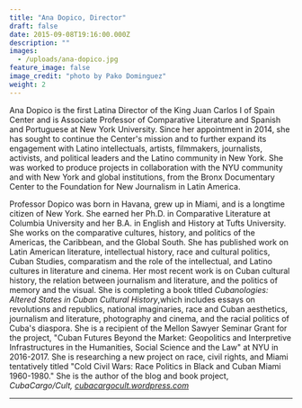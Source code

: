 ```yaml
---
title: "Ana Dopico, Director"
draft: false
date: 2015-09-08T19:16:00.000Z
description: ""
images:
  - /uploads/ana-dopico.jpg
feature_image: false
image_credit: "photo by Pako Dominguez"
weight: 2
---
```


Ana Dopico is the first Latina Director of the King Juan Carlos I of Spain Center and is Associate Professor of Comparative Literature and Spanish and Portuguese at New York University. Since her appointment in 2014, she has sought to continue the Center's mission and to further expand its engagement with Latino intellectuals, artists, filmmakers, journalists, activists, and political leaders and the Latino community in New York. She was worked to produce projects in collaboration with the NYU community and with New York and global institutions, from the Bronx Documentary Center to the Foundation for New Journalism in Latin America.

Professor Dopico was born in Havana, grew up in Miami, and is a longtime citizen of New York. She earned her Ph.D. in Comparative Literature at Columbia University and her B.A. in English and History at Tufts University. She works on the comparative cultures, history, and politics of the Americas, the Caribbean, and the Global South. She has published work on Latin American literature, intellectual history, race and cultural politics, Cuban Studies, comparatism and the role of the intellectual, and Latino cultures in literature and cinema. Her most recent work is on Cuban cultural history, the relation between journalism and literature, and the politics of memory and the visual. She is completing a book titled _Cubanologies: Altered States in Cuban Cultural History_,which includes essays on revolutions and republics, national imaginaries, race and Cuban aesthetics, journalism and literature, photography and cinema, and the racial politics of Cuba's diaspora. She is a recipient of the Mellon Sawyer Seminar Grant for the project, "Cuban Futures Beyond the Market: Geopolitics and Interpretive Infrastructures in the Humanities, Social Science and the Law" at NYU in 2016-2017\. She is researching a new project on race, civil rights, and Miami tentatively titled "Cold Civil Wars: Race Politics in Black and Cuban Miami 1960-1980." She is the author of the blog and book project, _CubaCargo/Cult, [cubac<wbr>arg](https://urldefense.proofpoint.com/v2/url?u=http-3A__cubacargocult.wordpress.com&d=AwMFAw&c=-dg2m7zWuuDZ0MUcV7Sdqw&r=XMQXRPibTPt0kKIppoTUBDXUGe5J5QQqOzZ2HW2ekhE&m=MAGsPvTzR58EbxsxZSqujsOdrzUTT3_IzQByJaLzmPY&s=EoiibC-0cbUqfsoBDtkcGMXtiQ09lySW9ToMDtYrK_w&e=)[ocult.wordpress.com](http://ocult.wordpress.com/)_

---
